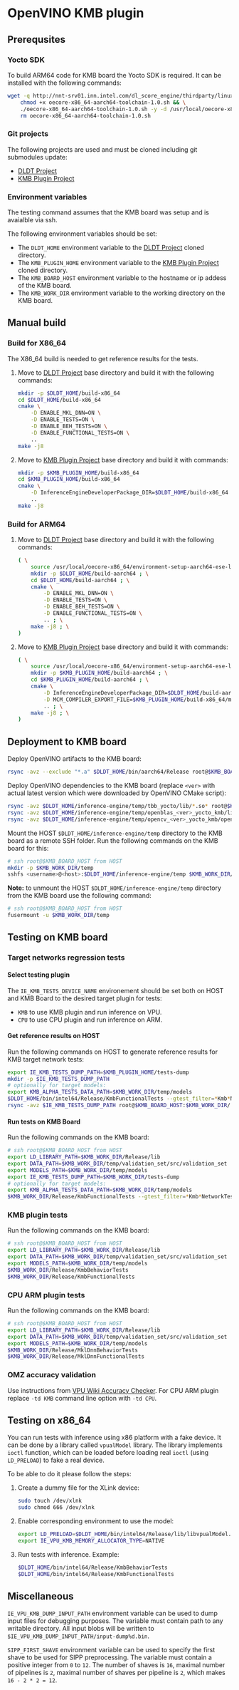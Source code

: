 # OpenVINO KMB plugin

## Prerequsites

### Yocto SDK

To build ARM64 code for KMB board the Yocto SDK is required. It can be installed with the following commands:

```bash
wget -q http://nnt-srv01.inn.intel.com/dl_score_engine/thirdparty/linux/keembay/development/20191011-1106/oecore-x86_64-aarch64-toolchain-1.0.sh && \
    chmod +x oecore-x86_64-aarch64-toolchain-1.0.sh && \
    ./oecore-x86_64-aarch64-toolchain-1.0.sh -y -d /usr/local/oecore-x86_64 && \
    rm oecore-x86_64-aarch64-toolchain-1.0.sh
```

### Git projects

The following projects are used and must be cloned including git submodules update:

* [DLDT Project]
* [KMB Plugin Project]

### Environment variables

The testing command assumes that the KMB board was setup and is avaialble via ssh.

The following environment variables should be set:

* The `DLDT_HOME` environment variable to the [DLDT Project] cloned directory.
* The `KMB_PLUGIN_HOME` environment variable to the [KMB Plugin Project] cloned directory.
* The `KMB_BOARD_HOST` environment variable to the hostname or ip addess of the KMB board.
* The `KMB_WORK_DIR` environment variable to the working directory on the KMB board.

## Manual build

### Build for X86_64

The X86_64 build is needed to get reference results for the tests.

1. Move to [DLDT Project] base directory and build it with the following commands:

    ```bash
    mkdir -p $DLDT_HOME/build-x86_64
    cd $DLDT_HOME/build-x86_64
    cmake \
        -D ENABLE_MKL_DNN=ON \
        -D ENABLE_TESTS=ON \
        -D ENABLE_BEH_TESTS=ON \
        -D ENABLE_FUNCTIONAL_TESTS=ON \
        ..
    make -j8
    ```

2. Move to [KMB Plugin Project] base directory and build it with commands:

    ```bash
    mkdir -p $KMB_PLUGIN_HOME/build-x86_64
    cd $KMB_PLUGIN_HOME/build-x86_64
    cmake \
        -D InferenceEngineDeveloperPackage_DIR=$DLDT_HOME/build-x86_64 \
        ..
    make -j8
    ```

### Build for ARM64

1. Move to [DLDT Project] base directory and build it with the following commands:

    ```bash
    ( \
        source /usr/local/oecore-x86_64/environment-setup-aarch64-ese-linux ; \
        mkdir -p $DLDT_HOME/build-aarch64 ; \
        cd $DLDT_HOME/build-aarch64 ; \
        cmake \
            -D ENABLE_MKL_DNN=ON \
            -D ENABLE_TESTS=ON \
            -D ENABLE_BEH_TESTS=ON \
            -D ENABLE_FUNCTIONAL_TESTS=ON \
            .. ; \
        make -j8 ; \
    )
    ```

2. Move to [KMB Plugin Project] base directory and build it with commands:

    ```bash
    ( \
        source /usr/local/oecore-x86_64/environment-setup-aarch64-ese-linux ; \
        mkdir -p $KMB_PLUGIN_HOME/build-aarch64 ; \
        cd $KMB_PLUGIN_HOME/build-aarch64 ; \
        cmake \
            -D InferenceEngineDeveloperPackage_DIR=$DLDT_HOME/build-aarch64 \
            -D MCM_COMPILER_EXPORT_FILE=$KMB_PLUGIN_HOME/build-x86_64/mcmCompilerExecutables.cmake \
            .. ; \
        make -j8 ; \
    )
    ```

## Deployment to KMB board

Deploy OpenVINO artifacts to the KMB board:

```bash
rsync -avz --exclude "*.a" $DLDT_HOME/bin/aarch64/Release root@$KMB_BOARD_HOST:$KMB_WORK_DIR/
```

Deploy OpenVINO dependencies to the KMB board (replace `<ver>` with actual latest version which were downloaded by OpenVINO CMake script):

```bash
rsync -avz $DLDT_HOME/inference-engine/temp/tbb_yocto/lib/*.so* root@$KMB_BOARD_HOST:$KMB_WORK_DIR/Release/lib/
rsync -avz $DLDT_HOME/inference-engine/temp/openblas_<ver>_yocto_kmb/lib/*.so* root@$KMB_BOARD_HOST:$KMB_WORK_DIR/Release/lib/
rsync -avz $DLDT_HOME/inference-engine/temp/opencv_<ver>_yocto_kmb/opencv/lib/*.so* root@$KMB_BOARD_HOST:$KMB_WORK_DIR/Release/lib/
```

Mount the HOST `$DLDT_HOME/inference-engine/temp` directory to the KMB board as a remote SSH folder.
Run the following commands on the KMB board for this:

```bash
# ssh root@$KMB_BOARD_HOST from HOST
mkdir -p $KMB_WORK_DIR/temp
sshfs <username>@<host>:$DLDT_HOME/inference-engine/temp $KMB_WORK_DIR/temp
```

**Note:** to unmount the HOST `$DLDT_HOME/inference-engine/temp` directory from the KMB board use the following command:

```bash
# ssh root@$KMB_BOARD_HOST from HOST
fusermount -u $KMB_WORK_DIR/temp
```

## Testing on KMB board

### Target networks regression tests

#### Select testing plugin

The `IE_KMB_TESTS_DEVICE_NAME` environement should be set both on HOST and KMB Board to the desired target plugin for tests:

* `KMB` to use KMB plugin and run inference on VPU.
* `CPU` to use CPU plugin and run inference on ARM.

#### Get reference results on HOST

Run the following commands on HOST to generate reference results for KMB target network tests:

```bash
export IE_KMB_TESTS_DUMP_PATH=$KMB_PLUGIN_HOME/tests-dump
mkdir -p $IE_KMB_TESTS_DUMP_PATH
# optionally for target models:
export KMB_ALPHA_TESTS_DATA_PATH=$KMB_WORK_DIR/temp/models
$DLDT_HOME/bin/intel64/Release/KmbFunctionalTests --gtest_filter=*Kmb*NetworkTest*INT8_Dense*
rsync -avz $IE_KMB_TESTS_DUMP_PATH root@$KMB_BOARD_HOST:$KMB_WORK_DIR/
```

#### Run tests on KMB Board

Run the following commands on the KMB board:

```bash
# ssh root@$KMB_BOARD_HOST from HOST
export LD_LIBRARY_PATH=$KMB_WORK_DIR/Release/lib
export DATA_PATH=$KMB_WORK_DIR/temp/validation_set/src/validation_set
export MODELS_PATH=$KMB_WORK_DIR/temp/models
export IE_KMB_TESTS_DUMP_PATH=$KMB_WORK_DIR/tests-dump
# optionally for target models:
export KMB_ALPHA_TESTS_DATA_PATH=$KMB_WORK_DIR/temp/models
$KMB_WORK_DIR/Release/KmbFunctionalTests --gtest_filter=*Kmb*NetworkTest*INT8_Dense*
```

### KMB plugin tests

Run the following commands on the KMB board:

```bash
# ssh root@$KMB_BOARD_HOST from HOST
export LD_LIBRARY_PATH=$KMB_WORK_DIR/Release/lib
export DATA_PATH=$KMB_WORK_DIR/temp/validation_set/src/validation_set
export MODELS_PATH=$KMB_WORK_DIR/temp/models
$KMB_WORK_DIR/Release/KmbBehaviorTests
$KMB_WORK_DIR/Release/KmbFunctionalTests
```

### CPU ARM plugin tests

Run the following commands on the KMB board:

```bash
# ssh root@$KMB_BOARD_HOST from HOST
export LD_LIBRARY_PATH=$KMB_WORK_DIR/Release/lib
export DATA_PATH=$KMB_WORK_DIR/temp/validation_set/src/validation_set
export MODELS_PATH=$KMB_WORK_DIR/temp/models
$KMB_WORK_DIR/Release/MklDnnBehaviorTests
$KMB_WORK_DIR/Release/MklDnnFunctionalTests
```

### OMZ accuracy validation

Use instructions from [VPU Wiki Accuracy Checker].
For CPU ARM plugin replace `-td KMB` command line option with `-td CPU`.

## Testing on x86_64

You can run tests with inference using x86 platform with a fake device.
It can be done by a library called `vpualModel` library.
The library implements `ioctl` function, which can be loaded before loading real `ioctl` (using `LD_PRELOAD`) to fake a real device.

To be able to do it please follow the steps:

1. Create a dummy file for the XLink device:

    ```bash
    sudo touch /dev/xlnk
    sudo chmod 666 /dev/xlnk
    ```

2. Enable corresponding environment to use the model:

    ```bash
    export LD_PRELOAD=$DLDT_HOME/bin/intel64/Release/lib/libvpualModel.so
    export IE_VPU_KMB_MEMORY_ALLOCATOR_TYPE=NATIVE
    ```

3. Run tests with inference. Example:

    ```bash
    $DLDT_HOME/bin/intel64/Release/KmbBehaviorTests
    $DLDT_HOME/bin/intel64/Release/KmbFunctionalTests
    ```

## Miscellaneous

`IE_VPU_KMB_DUMP_INPUT_PATH` environment variable can be used to dump input files for debugging purposes.
The variable must contain path to any writable directory.
All input blobs will be written to `$IE_VPU_KMB_DUMP_INPUT_PATH/input-dump%d.bin`.

`SIPP_FIRST_SHAVE` environment variable can be used to specify the first shave to be used for SIPP preprocessing.
The variable must contain a positive integer from `0` to `12`.
The number of shaves is `16`, maximal number of pipelines is `2`, maximal number of shaves per pipeline is `2`, which makes `16 - 2 * 2 = 12`.

[DLDT Project]: https://gitlab-icv.inn.intel.com/inference-engine/dldt
[KMB Plugin Project]: https://gitlab-icv.inn.intel.com/inference-engine/kmb-plugin
[VPU Wiki Accuracy Checker]: https://wiki.ith.intel.com/display/VPUWIKI/Set+up+and+Run+Accuracy+checker+on+ARM
